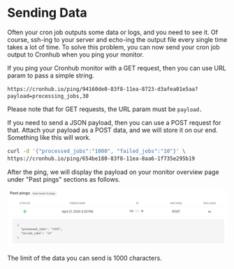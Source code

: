 # Sending Data

Often your cron job outputs some data or logs, and you need to see it. Of course, ssh-ing to your server and echo-ing the output file every single time takes a lot of time. To solve this problem, you can now send your cron job output to Cronhub when you ping your monitor.

If you ping your Cronhub monitor with a GET request, then you can use URL param to pass a simple string.

```
https://cronhub.io/ping/94160de0-83f8-11ea-8723-d3afea01e5aa?payload=processing_jobs,30
```

Please note that for GET requests, the URL param must be `payload.`

If you need to send a JSON payload, then you can use a POST request for that. Attach your payload as a POST data, and we will store it on our end. Something like this will work.

```sh
curl -d '{"processed_jobs":"1000", "failed_jobs":"10"}' \
https://cronhub.io/ping/654be180-83f8-11ea-8aa6-1f735e295b19

```

After the ping, we will display the payload on your monitor overview page under "Past pings" sections as follows.

![Ping Payload](./ping-payload.png)


The limit of the data you can send is 1000 characters.
